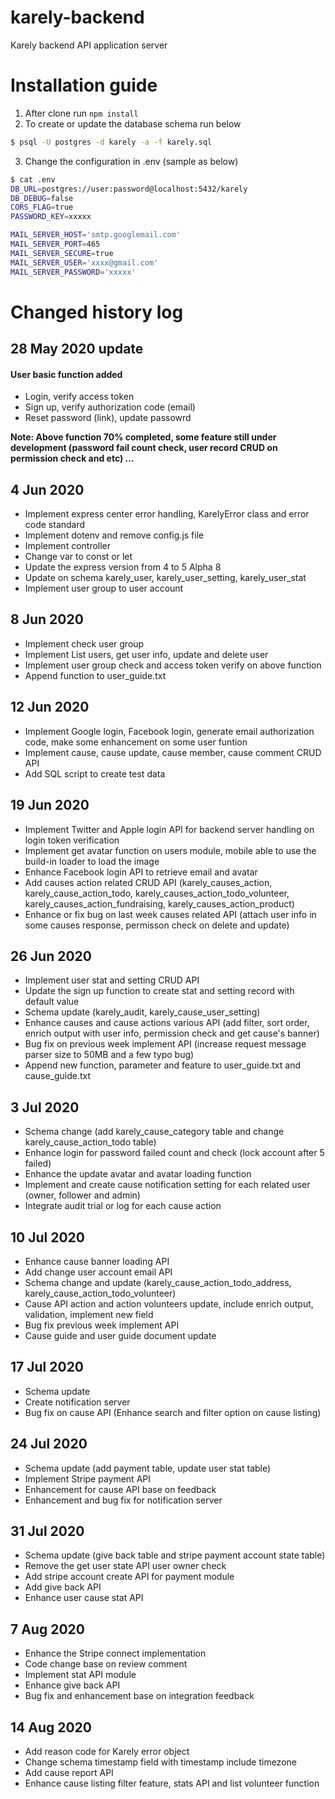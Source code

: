 # karely-backend
Karely backend API application server

# Installation guide
1. After clone run `npm install`
2. To create or update the database schema run below
```bash
$ psql -U postgres -d karely -a -f karely.sql
```

3. Change the configuration in .env (sample as below)
```bash
$ cat .env
DB_URL=postgres://user:password@localhost:5432/karely
DB_DEBUG=false
CORS_FLAG=true
PASSWORD_KEY=xxxxx

MAIL_SERVER_HOST='smtp.googlemail.com'
MAIL_SERVER_PORT=465
MAIL_SERVER_SECURE=true
MAIL_SERVER_USER='xxxx@gmail.com'
MAIL_SERVER_PASSWORD='xxxxx'

```

# Changed history log
## 28 May 2020 update
#### User basic function added
* Login, verify access token
* Sign up, verify authorization code (email)
* Reset password (link), update passowrd

**Note: Above function 70% completed, some feature still under development (password fail count check, user record CRUD on permission check and etc) ...**

## 4 Jun 2020 
* Implement express center error handling, KarelyError class and error code standard 
* Implement dotenv and remove config.js file
* Implement controller 
* Change var to const or let
* Update the express version from 4 to 5 Alpha 8
* Update on schema karely_user, karely_user_setting, karely_user_stat
* Implement user group to user account

## 8 Jun 2020 
* Implement check user group 
* Implement List users, get user info, update and delete user
* Implement user group check and access token verify on above function
* Append function to user_guide.txt

## 12 Jun 2020 
* Implement Google login, Facebook login, generate email authorization code, make some enhancement on some user funtion
* Implement cause, cause update, cause member, cause comment CRUD API
* Add SQL script to create test data

## 19 Jun 2020 
* Implement Twitter and Apple login API for backend server handling on login token verification
* Implement get avatar function on users module, mobile able to use the build-in loader to load the image 
* Enhance Facebook login API to retrieve email and avatar
* Add causes action related CRUD API (karely_causes_action, karely_cause_action_todo, karely_causes_action_todo_volunteer, karely_causes_action_fundraising, karely_causes_action_product)
* Enhance or fix bug on last week causes related API (attach user info in some causes response, permisson check on delete and update)

## 26 Jun 2020 
* Implement user stat and setting CRUD API 
* Update the sign up function to create stat and setting record with default value
* Schema update (karely_audit, karely_cause_user_setting)
* Enhance causes and cause actions various API (add filter, sort order, enrich output with user info, permission check and get cause's banner)
* Bug fix on previous week implement API (increase request message parser size to 50MB and a few typo bug)
* Append new function, parameter and feature to user_guide.txt and cause_guide.txt

## 3 Jul 2020
* Schema change (add karely_cause_category table and change karely_cause_action_todo table)
* Enhance login for password failed count and check (lock account after 5 failed)
* Enhance the update avatar and avatar loading function
* Implement and create cause notification setting for each related user (owner, follower and admin)
* Integrate audit trial or log for each cause action

## 10 Jul 2020
* Enhance cause banner loading API
* Add change user account email API
* Schema change and update (karely\_cause\_action\_todo\_address, karely\_cause\_action\_todo\_volunteer)
* Cause API action and action volunteers update, include enrich output, validation, implement new field
* Bug fix previous week implement API
* Cause guide and user guide document update 

## 17 Jul 2020
* Schema update
* Create notification server
* Bug fix on cause API (Enhance search and filter option on cause listing)

## 24 Jul 2020
* Schema update (add payment table, update user stat table)
* Implement Stripe payment API
* Enhancement for cause API base on feedback
* Enhancement and bug fix for notification server 

## 31 Jul 2020
* Schema update (give back table and stripe payment account state table)
* Remove the get user state API user owner check
* Add stripe account create API for payment module
* Add give back API 
* Enhance user cause stat API

## 7 Aug 2020
* Enhance the Stripe connect implementation
* Code change base on review comment
* Implement stat API module
* Enhance give back API 
* Bug fix and enhancement base on integration feedback

## 14 Aug 2020
* Add reason code for Karely error object
* Change schema timestamp field with timestamp include timezone
* Add cause report API
* Enhance cause listing filter feature, stats API and list volunteer function


